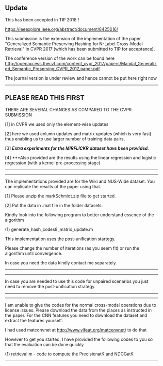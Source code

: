 Update
-----------
This has been accepted in TIP 2018 ! 

https://ieeexplore.ieee.org/abstract/document/8425016/


This submission is the extension of the implementation of the paper 
"Generalized Semantic Preserving Hashing for N-Label Cross-Modal Retrieval"
in CVPR 2017 (which has been submitted to TIP for acceptance).

The conference version of the work can be found here 
http://openaccess.thecvf.com/content_cvpr_2017/papers/Mandal_Generalized_Semantic_Preserving_CVPR_2017_paper.pdf

The journal version is under review and hence cannot be put here right now

**************************************************************
PLEASE READ THIS FIRST
-----------------------
THERE ARE SEVERAL CHANGES AS COMPARED TO THE CVPR SUBMISSION

[1] in CVPR we used only the element-wise updates

[2] here we used column updates and matrix updates (which is 
very fast) thus enabling us to use larger number of training data
pairs.

[3] ***Extra experiments for the MIRFLICKR dataset have been provided.***

[4] ***Also provided are the results using the linear regression and
logistic regression (with a kernel pre-processing stage)
**************************************************************

***********************************************************
The implementations provided are for the Wiki and NUS-Wide 
dataset. You can replicate the results of the paper using that.

[1] Please unzip the markSchmidt.zip file to get started.

[2] Put the data in .mat file in the folder datasets.

Kindly look into the following program to better understand
essence of the algorithm

(1) generate_hash_codes8_matrix_update.m

This implementation uses the post-unification startegy.

Please change the number of iterations (as you seem fit) or run
the algorithm until convergence.

In case you need the data kindly contact me separately.
***********************************************************

***********************************************************
In case you are needed to use this code for unpaired scenarios
you just need to remove the post-unification strategy.
***********************************************************

***********************************************************
I am unable to give the codes for the normal cross-modal operations
due to license issues. Please download the data from the places 
as instructed in the paper. For the CNN features you need to download 
the dataset and extract the features yourself.

I had used matconvnet at http://www.vlfeat.org/matconvnet/ to do that

However to get you started, I have provided the following codes to you
so that the evaluation can be done quickly

(1) retrieval.m - code to compute the PrecisionatK and NDCGatK
***********************************************************
